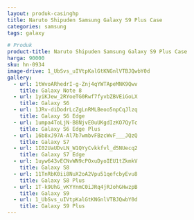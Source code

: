 ```yaml
---
layout: produk-casinghp
title: Naruto Shipuden Samsung Galaxy S9 Plus Case
categories: samsung
tags: galaxy

# Produk
product-title: Naruto Shipuden Samsung Galaxy S9 Plus Case
harga: 90000
sku: hn-0934
image-drive: 1_UbSvs_uIVtpKalGtKNGnlVTBJQwbY0d
gallery:
  - url: 1tWvoARhedrI-g-Znj4qYWTApeMNK9Qwv
    title: Galaxy Note 8
  - url: 1yiKJew_2RYoeTG0Rwf7fyvbZBVEiGoLX
    title: Galaxy S6
  - url: 1JRv-diDodrLcZgLnRMLBeoo5npCqJlzq
    title: Galaxy S6 Edge
  - url: 1umpa4ToLjN-B8NjvE0uUKgdIzKO7QyTc
    title: Galaxy S6 Edge Plus
  - url: 16b8xJ97A-Al7b7wmbvFBzcWvF___JQzQ
    title: Galaxy S7
  - url: 1I02UaUDvLN_W1QYyCvkkfvl_d5NUecq2
    title: Galaxy S7 Edge
  - url: 1uyw643vECNvWN9cPOxuDyoIEU1tZkmkV
    title: Galaxy S8
  - url: 11TnRbK0ii8NuX2oA2Vpu51qefcbyEvu8
    title: Galaxy S8 Plus
  - url: 1T-k9UhG_vKYYnmC0iJRq4jRJohGHwzpB
    title: Galaxy S9
  - url: 1_UbSvs_uIVtpKalGtKNGnlVTBJQwbY0d
    title: Galaxy S9 Plus
---
```

